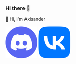 ### Hi there 👋

<!--
**Axisander/Axisander** is a ✨ _special_ ✨ repository because its `README.md` (this file) appears on your GitHub profile.

Here are some ideas to get you started:

- 🔭 I’m currently working on ...
- 🌱 I’m currently learning ...
- 👯 I’m looking to collaborate on ...
- 🤔 I’m looking for help with ...
- 💬 Ask me about ...
- 📫 How to reach me: ...
- 😄 Pronouns: ...
- ⚡ Fun fact: ...
-->
👋 Hi, I'm Axisander

<p float="center">
  <img src="https://github.com/Axisander/Axisander/blob/main/img/ds.png?raw=true)" width="100" />
  <img src="https://github.com/Axisander/Axisander/blob/main/img/vk.png?raw=true)" width="100" />

